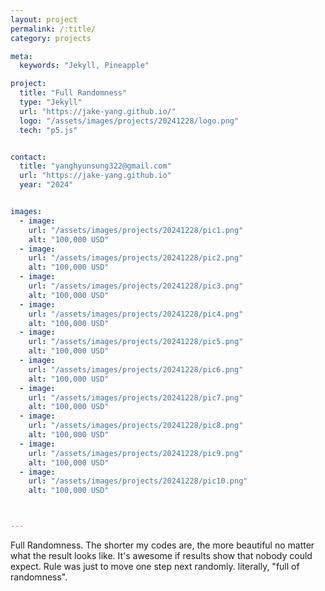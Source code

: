 ```yaml
---
layout: project
permalink: /:title/
category: projects

meta:
  keywords: "Jekyll, Pineapple"

project:
  title: "Full Randomness"
  type: "Jekyll"
  url: "https://jake-yang.github.io/"
  logo: "/assets/images/projects/20241228/logo.png"
  tech: "p5.js"


contact:
  title: "yanghyunsung322@gmail.com"
  url: "https://jake-yang.github.io"
  year: "2024"


images:
  - image:
    url: "/assets/images/projects/20241228/pic1.png"
    alt: "100,000 USD"
  - image:
    url: "/assets/images/projects/20241228/pic2.png"
    alt: "100,000 USD"
  - image:
    url: "/assets/images/projects/20241228/pic3.png"
    alt: "100,000 USD"
  - image:
    url: "/assets/images/projects/20241228/pic4.png"
    alt: "100,000 USD"
  - image:
    url: "/assets/images/projects/20241228/pic5.png"
    alt: "100,000 USD"
  - image:
    url: "/assets/images/projects/20241228/pic6.png"
    alt: "100,000 USD"
  - image:
    url: "/assets/images/projects/20241228/pic7.png"
    alt: "100,000 USD"
  - image:
    url: "/assets/images/projects/20241228/pic8.png"
    alt: "100,000 USD"
  - image:
    url: "/assets/images/projects/20241228/pic9.png"
    alt: "100,000 USD"
  - image:
    url: "/assets/images/projects/20241228/pic10.png"
    alt: "100,000 USD"



---
```


Full Randomness. The shorter my codes are, the more beautiful no matter what the result looks like. It's awesome if results show that nobody could expect. Rule was just to move one step next randomly. literally, "full of randomness".



